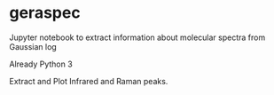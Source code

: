 # geraspec
Jupyter notebook to extract information about molecular spectra from Gaussian log 

Already Python 3

Extract and Plot Infrared and Raman peaks.
